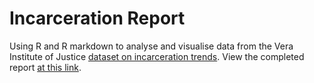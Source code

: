 # Incarceration Report
Using R and R markdown to analyse and visualise data from the Vera Institute of Justice [dataset on incarceration trends](https://github.com/vera-institute/incarceration-trends). View the completed report [at this link](https://victoriathegr8.github.io/incarceration-a3/).
